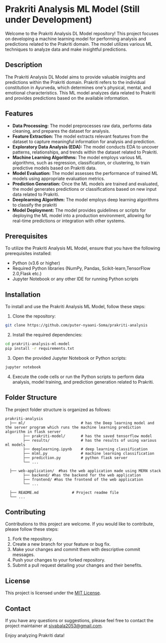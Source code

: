 # Prakriti Analysis ML Model (Still under Development)

Welcome to the Prakriti Analysis DL Model repository! This project focuses on developing a machine learning model for performing analysis and predictions related to the Prakriti domain. The model utilizes various ML techniques to analyze data and make insightful predictions.

## Description

The Prakriti Analysis DL Model aims to provide valuable insights and predictions within the Prakriti domain. Prakriti refers to the individual constitution in Ayurveda, which determines one's physical, mental, and emotional characteristics. This ML model analyzes data related to Prakriti and provides predictions based on the available information.

## Features

- **Data Processing:** The model preprocesses raw data, performs data cleaning, and prepares the dataset for analysis.
- **Feature Extraction:** The model extracts relevant features from the dataset to capture meaningful information for analysis and prediction.
- **Exploratory Data Analysis (EDA):** The model conducts EDA to uncover patterns, relationships, and trends within the dataset related to Prakriti.
- **Machine Learning Algorithms:** The model employs various ML algorithms, such as regression, classification, or clustering, to train predictive models based on Prakriti data.
- **Model Evaluation:** The model assesses the performance of trained ML models using appropriate evaluation metrics.
- **Prediction Generation:** Once the ML models are trained and evaluated, the model generates predictions or classifications based on new input data related to Prakriti.
- **Deeplearning Algorithm:** The model employs deep learning algorithms to classify the prakriti
- **Model Deployment:** The model provides guidelines or scripts for deploying the ML model into a production environment, allowing for real-time predictions or integration with other systems.

## Prerequisites

To utilize the Prakriti Analysis ML Model, ensure that you have the following prerequisites installed:

- Python (v3.6 or higher)
- Required Python libraries (NumPy, Pandas, Scikit-learn,TensorFlow 2.0,Flask etc.)
- Jupyter Notebook or any other IDE for running Python scripts

## Installation

To install and use the Prakriti Analysis ML Model, follow these steps:

1. Clone the repository:

```bash
git clone https://github.com/puter-nyaani-Soma/prakriti-analysis
```

2. Install the required dependencies:

```bash
cd prakriti-analysis-ml-model
pip install -r requirements.txt
```

3. Open the provided Jupyter Notebook or Python scripts:

```bash
jupyter notebook
```

4. Execute the code cells or run the Python scripts to perform data analysis, model training, and prediction generation related to Prakriti.

## Folder Structure

The project folder structure is organized as follows:

```
prakriti-analysis
  ├── ml/                         # has the Deep learning model and the server program which runs the machine learning prediction algorithm in flask server
        ├── prakriti-model/       # has the saved tensorflow model
        ├── results/              # has the results of using various ml models
        ├── deeplearning.ipynb    # deep learning classification
        ├── mlml.py               # machine learning classification 
        ├── prediction.py         # python flask server
        └── ...
      
  ├── web-application/  #has the web application made using MERN stack
        ├── backend/ #has the backend for the web application
        ├── frontend/ #has the frontend of the web application
        └── ...

  ├── README.md               # Project readme file
  └── ...
```

## Contributing

Contributions to this project are welcome. If you would like to contribute, please follow these steps:

1. Fork the repository.
2. Create a new branch for your feature or bug fix.
3. Make your changes and commit them with descriptive commit messages.
4. Push your changes to your forked repository.
5. Submit a pull request detailing your changes and their benefits.

## License

This project is licensed under the [MIT License](LICENSE).

## Contact

If you have any questions or suggestions, please feel free to contact the project maintainer at [sivabala2053@gmail.com](mailto:sivabala2053@gmail.com).

Enjoy analyzing Prakriti data!
